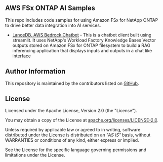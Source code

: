 ## AWS FSx ONTAP AI Samples
This repo includes code samples for using Amazon FSx for NetApp ONTAP to drive better data integration into AI services. 

* [LanceDB, AWS Bedrock Chatbot](./lancedb-bedrock-chatbot/) - This is a chatbot client built using streamlit. It uses NetApp's Workload Factory Knowledge Bases Vector outputs stored on Amazon FSx for ONTAP filesystem to build a RAG inferencing application that displays inputs and outputs in a chat like interface

## Author Information

This repository is maintained by the contributors listed on [GitHub](https://github.com/NetApp/aws-fsx-ontap-ai-samples/graphs/contributors).

## License

Licensed under the Apache License, Version 2.0 (the "License").

You may obtain a copy of the License at [apache.org/licenses/LICENSE-2.0](http://www.apache.org/licenses/LICENSE-2.0).

Unless required by applicable law or agreed to in writing, software distributed under the License is distributed on an _"AS IS"_ basis, without WARRANTIES or conditions of any kind, either express or implied.

See the License for the specific language governing permissions and limitations under the License.